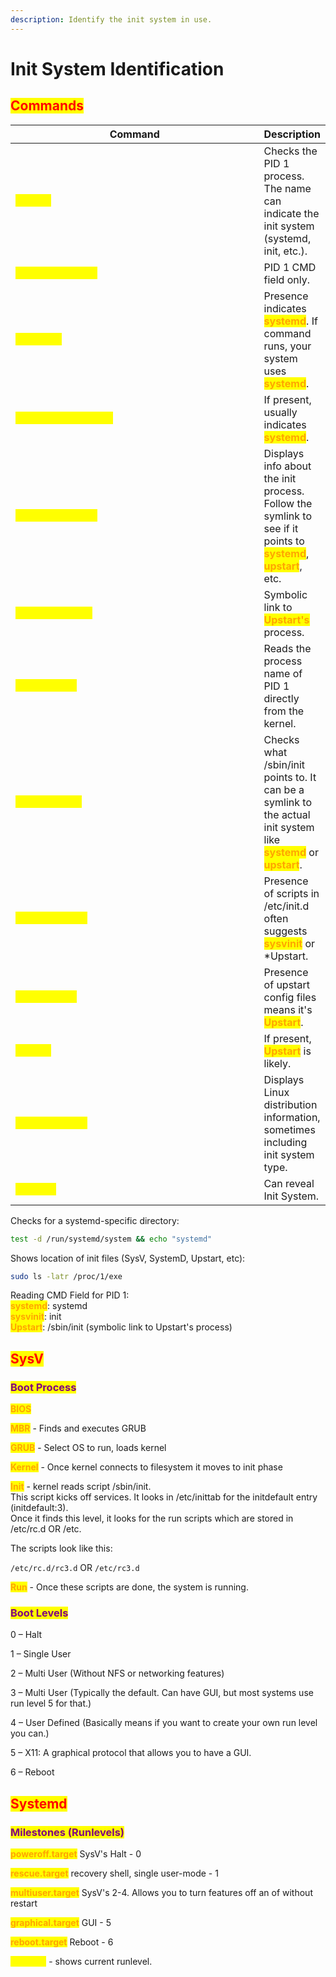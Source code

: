 ```yaml
---
description: Identify the init system in use.
---
```


# Init System Identification

## <mark style="color:red;">Commands</mark>

<table data-header-hidden data-full-width="true"><thead><tr><th width="492">Command</th><th>Description</th></tr></thead><tbody><tr><td><mark style="color:yellow;"><code>ps -p 1</code></mark></td><td>Checks the PID 1 process. The name can indicate the init system (systemd, init, etc.).</td></tr><tr><td><mark style="color:yellow;"><code>ps -p 1 -o comm=</code></mark></td><td>PID 1 CMD field only.</td></tr><tr><td><mark style="color:yellow;"><code>systemctl</code></mark></td><td>Presence indicates <mark style="color:orange;"><strong>systemd</strong></mark>. If command runs, your system uses <mark style="color:orange;"><strong>systemd</strong></mark>.</td></tr><tr><td><mark style="color:yellow;"><code>systemctl --version</code></mark></td><td>If present, usually indicates <mark style="color:orange;"><strong>systemd</strong></mark>.</td></tr><tr><td><mark style="color:yellow;"><code>stat /proc/1/exe</code></mark></td><td>Displays info about the init process. Follow the symlink to see if it points to <mark style="color:orange;"><strong>systemd</strong></mark>, <mark style="color:orange;"><strong>upstart</strong></mark>, etc.</td></tr><tr><td><mark style="color:yellow;"><code>stat /sbin/init</code></mark></td><td>Symbolic link to <mark style="color:orange;"><strong>Upstart's</strong></mark> process.</td></tr><tr><td><mark style="color:yellow;"><code>/proc/1/comm</code></mark></td><td>Reads the process name of PID 1 directly from the kernel.</td></tr><tr><td><mark style="color:yellow;"><code>ls /sbin/init</code></mark></td><td>Checks what /sbin/init points to. It can be a symlink to the actual init system like <mark style="color:orange;"><strong>systemd</strong></mark> or <mark style="color:orange;"><strong>upstart</strong></mark>.</td></tr><tr><td><mark style="color:yellow;"><code>ls /etc/init.d</code></mark></td><td>Presence of scripts in /etc/init.d often suggests <mark style="color:orange;"><strong>sysvinit</strong></mark> or *Upstart.</td></tr><tr><td><mark style="color:yellow;"><code>ls /etc/init</code></mark></td><td>Presence of upstart config files means it's <mark style="color:orange;"><strong>Upstart</strong></mark>.</td></tr><tr><td><mark style="color:yellow;"><code>initctl</code></mark></td><td>If present, <mark style="color:orange;"><strong>Upstart</strong></mark> is likely.</td></tr><tr><td><mark style="color:yellow;"><code>lsb_release -a</code></mark></td><td>Displays Linux distribution information, sometimes including init system type.</td></tr><tr><td><mark style="color:yellow;"><code>man init</code></mark></td><td>Can reveal Init System.</td></tr></tbody></table>

Checks for a systemd-specific directory:

```bash
test -d /run/systemd/system && echo "systemd"
```

Shows location of init files (SysV, SystemD, Upstart, etc):

```bash
sudo ls -latr /proc/1/exe
```



Reading CMD Field for PID 1:\
<mark style="color:orange;">**systemd**</mark>: systemd\
<mark style="color:orange;">**sysvinit**</mark>: init\
<mark style="color:orange;">**Upstart**</mark>: /sbin/init (symbolic link to Upstart's process)



## <mark style="color:red;">SysV</mark>

### <mark style="color:purple;">Boot Process</mark>

<mark style="color:orange;">**BIOS**</mark>

<mark style="color:orange;">**MBR**</mark> - Finds and executes GRUB

<mark style="color:orange;">**GRUB**</mark> - Select OS to run, loads kernel

<mark style="color:orange;">**Kernel**</mark> - Once kernel connects to filesystem it moves to init phase

<mark style="color:orange;">**Init**</mark> - kernel reads script /sbin/init.\
This script kicks off services. It looks in /etc/inittab for the initdefault entry (initdefault:3). \
Once it finds this level, it looks for the run scripts which are stored in /etc/rc.d OR /etc.

The scripts look like this:

`/etc/rc.d/rc3.d` OR `/etc/rc3.d`

<mark style="color:orange;">**Run**</mark> - Once these scripts are done, the system is running.



### <mark style="color:purple;">Boot Levels</mark>

0 – Halt

1 – Single User

2 – Multi User (Without NFS or networking features)

3 – Multi User (Typically the default. Can have GUI, but most systems use run level 5 for that.)

4 – User Defined (Basically means if you want to create your own run level you can.)

5 – X11: A graphical protocol that allows you to have a GUI.&#x20;

6 – Reboot



## <mark style="color:red;">Systemd</mark>

### <mark style="color:purple;">Milestones (Runlevels)</mark>&#x20;

<mark style="color:orange;">**poweroff.target**</mark> SysV's Halt - 0

<mark style="color:orange;">**rescue.target**</mark> recovery shell, single user-mode - 1

<mark style="color:orange;">**multiuser.target**</mark> SysV's 2-4. Allows you to turn features off an of without restart

<mark style="color:orange;">**graphical.target**</mark> GUI - 5

<mark style="color:orange;">**reboot.target**</mark> Reboot - 6



<mark style="color:yellow;">`runlevel`</mark> - shows current runlevel.




